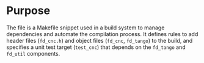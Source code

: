 # Purpose
The file is a Makefile snippet used in a build system to manage dependencies and automate the compilation process. It defines rules to add header files (`fd_cnc.h`) and object files (`fd_cnc`, `fd_tango`) to the build, and specifies a unit test target (`test_cnc`) that depends on the `fd_tango` and `fd_util` components.
